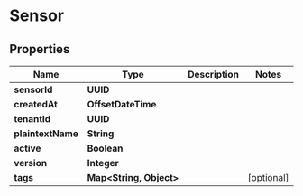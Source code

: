 

# Sensor


## Properties

| Name | Type | Description | Notes |
|------------ | ------------- | ------------- | -------------|
|**sensorId** | **UUID** |  |  |
|**createdAt** | **OffsetDateTime** |  |  |
|**tenantId** | **UUID** |  |  |
|**plaintextName** | **String** |  |  |
|**active** | **Boolean** |  |  |
|**version** | **Integer** |  |  |
|**tags** | **Map&lt;String, Object&gt;** |  |  [optional] |



